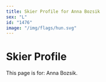 ```yaml
---
title: Skier Profile for Anna Bozsik
sex: "L"
id: "1476"
image: "/img/flags/hun.svg" 
---
```


# Skier Profile

This page is for: Anna Bozsik.
    